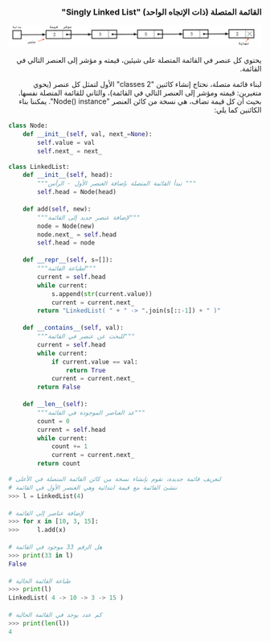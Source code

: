 
<div dir="rtl" lang="ar">


### القائمة المتصلة (ذات الإتجاه الواحد) "Singly Linked List"


![القائمة المتصلة](assets/singly_linked_list.png)


يحتوي كل عنصر في القائمة المتصلة على شيئين، قيمته و مؤشر إلى العنصر التالي
في القائمة.

لبناء قائمة متصلة، نحتاج إنشاء كائنين "2 classes" الأول لتمثل كل عنصر (يحوي متغيرين: قيمته ومؤشر إلى العنصر التالي في القائمة)، والثاني للقائمة المتصلة نفسها. بحيث أن كل قيمة تضاف، هي نسخة من كائن العنصر "Node() instance". يمكننا بناء الكائنين كما يلي:

</div>

```python
class Node:
    def __init__(self, val, next_=None):
        self.value = val
        self.next_ = next_
```

```python
class LinkedList:
    def __init__(self, head):
        """تبدأ القائمة المتصلة بإضافة العنصر الأول - الرأس """
        self.head = Node(head)

    def add(self, new):
        """لإضافة عنصر جديد إلى القائمة"""
        node = Node(new)
        node.next_ = self.head
        self.head = node

    def __repr__(self, s=[]):
        """لطباعة القائمة"""
        current = self.head
        while current:
            s.append(str(current.value))
            current = current.next_
        return "LinkedList( " + " -> ".join(s[::-1]) + " )"

    def __contains__(self, val):
        """للبحث عن عنصر في القائمة"""
        current = self.head
        while current:
            if current.value == val:
                return True
            current = current.next_
        return False

    def __len__(self):
        """عد العناصر الموجودة في القائمة"""
        count = 0
        current = self.head
        while current:
            count += 1
            current = current.next_
        return count

```

```python
# لتعريف قائمة جديدة، نقوم بإنشاء نسخة من كائن القائمة المتصلة في الأعلى
# ننشئ القائمة مع قيمة ابتدائية وهي العنصر الأول في القائمة
>>> l = LinkedList(4)

# لإضافة عناصر إلى القائمة
>>> for x in [10, 3, 15]:
>>>     l.add(x)

# هل الرقم 33 موجود في القائمة
>>> print(33 in l)
False

# طباعة القائمة الحالية
>>> print(l)
LinkedList( 4 -> 10 -> 3 -> 15 )

# كم عدد يوجد في القائمة الحالية
>>> print(len(l))
4

```
